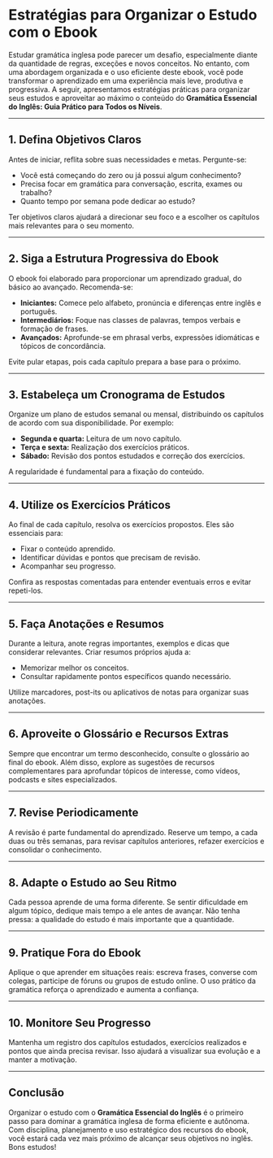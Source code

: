 
# Estratégias para Organizar o Estudo com o Ebook

Estudar gramática inglesa pode parecer um desafio, especialmente diante da quantidade de regras, exceções e novos conceitos. No entanto, com uma abordagem organizada e o uso eficiente deste ebook, você pode transformar o aprendizado em uma experiência mais leve, produtiva e progressiva. A seguir, apresentamos estratégias práticas para organizar seus estudos e aproveitar ao máximo o conteúdo do **Gramática Essencial do Inglês: Guia Prático para Todos os Níveis**.

---

## 1. **Defina Objetivos Claros**

Antes de iniciar, reflita sobre suas necessidades e metas. Pergunte-se:
- Você está começando do zero ou já possui algum conhecimento?
- Precisa focar em gramática para conversação, escrita, exames ou trabalho?
- Quanto tempo por semana pode dedicar ao estudo?

Ter objetivos claros ajudará a direcionar seu foco e a escolher os capítulos mais relevantes para o seu momento.

---

## 2. **Siga a Estrutura Progressiva do Ebook**

O ebook foi elaborado para proporcionar um aprendizado gradual, do básico ao avançado. Recomenda-se:
- **Iniciantes:** Comece pelo alfabeto, pronúncia e diferenças entre inglês e português.
- **Intermediários:** Foque nas classes de palavras, tempos verbais e formação de frases.
- **Avançados:** Aprofunde-se em phrasal verbs, expressões idiomáticas e tópicos de concordância.

Evite pular etapas, pois cada capítulo prepara a base para o próximo.

---

## 3. **Estabeleça um Cronograma de Estudos**

Organize um plano de estudos semanal ou mensal, distribuindo os capítulos de acordo com sua disponibilidade. Por exemplo:
- **Segunda e quarta:** Leitura de um novo capítulo.
- **Terça e sexta:** Realização dos exercícios práticos.
- **Sábado:** Revisão dos pontos estudados e correção dos exercícios.

A regularidade é fundamental para a fixação do conteúdo.

---

## 4. **Utilize os Exercícios Práticos**

Ao final de cada capítulo, resolva os exercícios propostos. Eles são essenciais para:
- Fixar o conteúdo aprendido.
- Identificar dúvidas e pontos que precisam de revisão.
- Acompanhar seu progresso.

Confira as respostas comentadas para entender eventuais erros e evitar repeti-los.

---

## 5. **Faça Anotações e Resumos**

Durante a leitura, anote regras importantes, exemplos e dicas que considerar relevantes. Criar resumos próprios ajuda a:
- Memorizar melhor os conceitos.
- Consultar rapidamente pontos específicos quando necessário.

Utilize marcadores, post-its ou aplicativos de notas para organizar suas anotações.

---

## 6. **Aproveite o Glossário e Recursos Extras**

Sempre que encontrar um termo desconhecido, consulte o glossário ao final do ebook. Além disso, explore as sugestões de recursos complementares para aprofundar tópicos de interesse, como vídeos, podcasts e sites especializados.

---

## 7. **Revise Periodicamente**

A revisão é parte fundamental do aprendizado. Reserve um tempo, a cada duas ou três semanas, para revisar capítulos anteriores, refazer exercícios e consolidar o conhecimento.

---

## 8. **Adapte o Estudo ao Seu Ritmo**

Cada pessoa aprende de uma forma diferente. Se sentir dificuldade em algum tópico, dedique mais tempo a ele antes de avançar. Não tenha pressa: a qualidade do estudo é mais importante que a quantidade.

---

## 9. **Pratique Fora do Ebook**

Aplique o que aprender em situações reais: escreva frases, converse com colegas, participe de fóruns ou grupos de estudo online. O uso prático da gramática reforça o aprendizado e aumenta a confiança.

---

## 10. **Monitore Seu Progresso**

Mantenha um registro dos capítulos estudados, exercícios realizados e pontos que ainda precisa revisar. Isso ajudará a visualizar sua evolução e a manter a motivação.

---

## **Conclusão**

Organizar o estudo com o **Gramática Essencial do Inglês** é o primeiro passo para dominar a gramática inglesa de forma eficiente e autônoma. Com disciplina, planejamento e uso estratégico dos recursos do ebook, você estará cada vez mais próximo de alcançar seus objetivos no inglês. Bons estudos!
```

